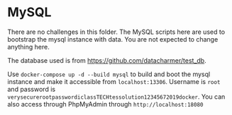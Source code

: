 # MySQL

There are no challenges in this folder. The MySQL scripts here are used to bootstrap the mysql instance with data. You are not expected to change anything here.

The database used is from https://github.com/datacharmer/test_db.

Use `docker-compose up -d --build mysql` to build and boot the mysql instance and make it accessible from `localhost:13306`. Username is `root` and password is `verysecurerootpasswordiclassTECHtessolution12345672019docker`. You can also access through PhpMyAdmin through `http://localhost:18080`